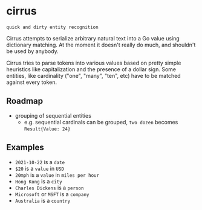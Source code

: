 # cirrus

`quick and dirty entity recognition`

Cirrus attempts to serialize arbitrary natural text into a Go value using dictionary matching. At the moment it doesn't really do much, and shouldn't be used by anybody.

Cirrus tries to parse tokens into various values based on pretty simple heuristics like capitalization and the presence of a dollar sign. Some entities, like cardinality ("one", "many", "ten", etc) have to be matched against every token.

## Roadmap

+ grouping of sequential entities
  + e.g. sequential cardinals can be grouped, `two dozen` becomes `Result{Value: 24}`

## Examples

+ `2021-10-22` is a `date`
+ `$20` is a `value` in `USD`
+ `20mph` is a `value` in `miles per hour`
+ `Hong Kong` is a `city`
+ `Charles Dickens` is a `person`
+ `Microsoft` or `MSFT` is a `company`
+ `Australia` is a `country`

